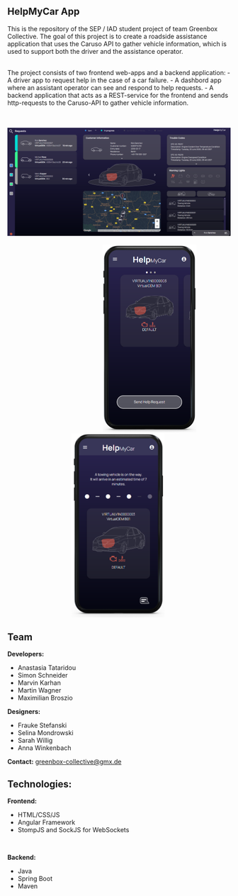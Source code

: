 ## HelpMyCar App



This is the repository of the SEP / IAD student project of team Greenbox Collective.
The goal of this project is to create a roadside assistance application that uses the Caruso API to gather vehicle information, 
which is used to support both the driver and the assistance operator.

<br>
The project consists of two frontend web-apps and a backend application:
- A driver app to request help in the case of a car failure.
- A dashbord app where an assistant operator can see and respond to help requests.
- A backend application that acts as a REST-service for the frontend and sends http-requests to the Caruso-API to gather vehicle information.

<br><br>
<img src="Screenshots/AOD.png" alt="assistance operator dashboard">
<br> <br>
&emsp; &emsp; &emsp; &emsp; &emsp; &emsp; &emsp; &emsp; &emsp; &emsp; &emsp; &emsp;
<img src="Screenshots/app1.png" alt="app screenshot 1" width="211.5">
&emsp; &emsp; &emsp; &emsp; &emsp; &emsp; &emsp; &emsp; &emsp; &emsp; &emsp; &emsp;
<img src="Screenshots/app2.png" alt="app screenshot 2" width="211.5">

## Team

**Developers:**
- Anastasia Tataridou
- Simon Schneider
- Marvin Karhan
- Martin Wagner
- Maximilian Broszio

**Designers:**
- Frauke Stefanski
- Selina Mondrowski
- Sarah Willig
- Anna Winkenbach

**Contact:**
greenbox-collective@gmx.de 

## Technologies:
**Frontend:**
- HTML/CSS/JS
- Angular Framework
- StompJS and SockJS for WebSockets

<br>

**Backend:**
- Java
- Spring Boot
- Maven
